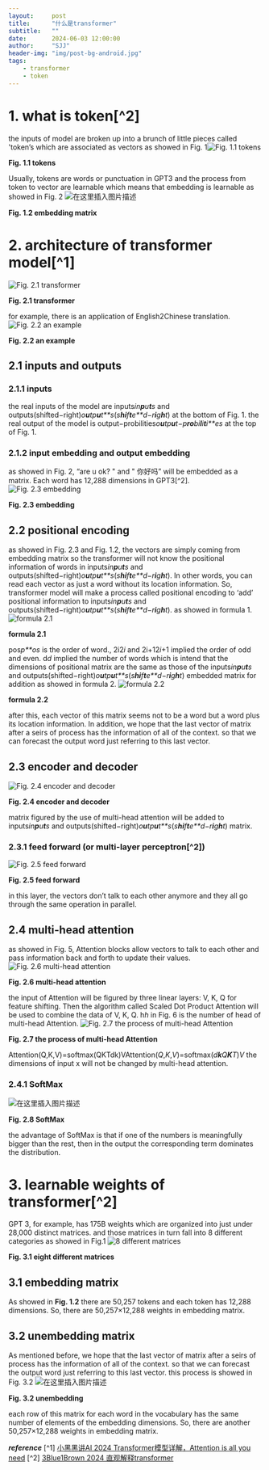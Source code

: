 ```yaml
---
layout:     post
title:      "什么是transformer"
subtitle:   ""
date:       2024-06-03 12:00:00
author:     "SJJ"
header-img: "img/post-bg-android.jpg"
tags:
    - transformer
    - token
---
```

# 1. what is token[^2]

the inputs of model are broken up into a brunch of little pieces called 'token’s which are associated as vectors as showed in Fig. 1![Fig. 1.1 tokens](https://img-blog.csdnimg.cn/direct/df5044dcdfe84fa19662c2189e817141.png)

**Fig. 1.1 tokens**

Usually, tokens are words or punctuation in GPT3 and the process from token to vector are learnable which means that embedding is learnable as showed in Fig. 2
![在这里插入图片描述](https://img-blog.csdnimg.cn/direct/fe5af2e8f02346599dc967e09e88160b.png)

**Fig. 1.2 embedding matrix**

# 2. architecture of transformer model[^1]

![Fig. 2.1 transformer](https://img-blog.csdnimg.cn/direct/f4ee7a853e6541c48117453d4f9ba323.png)

**Fig. 2.1 transformer**

for example, there is an application of English2Chinese translation.
![Fig. 2.2 an example](https://img-blog.csdnimg.cn/direct/2a8e1122f7654f13bf61eb9bec2f164a.png)

**Fig. 2.2 an example**

## 2.1 inputs and outputs

### 2.1.1 inputs

the real inputs of the model are inputs*in**p**u**t**s* and outputs(shifted−right)*o**u**tp**u**t**s*(*s**hi**f**t**e**d*−*r**i**g**h**t*) at the bottom of Fig. 1. the real output of the model is output−probilities*o**u**tp**u**t*−*p**ro**bi**l**i**t**i**es* at the top of Fig. 1.

### 2.1.2 input embedding and output embedding

as showed in Fig. 2, “are u ok? " and " 你好吗” will be embedded as a matrix. Each word has 12,288 dimensions in GPT3[^2].
![Fig. 2.3 embedding](https://img-blog.csdnimg.cn/direct/b576ce6760c448e59da84f18975ce1f5.png)

**Fig. 2.3 embedding**

## 2.2 positional encoding

as showed in Fig. 2.3 and Fig. 1.2, the vectors are simply coming from embedding matrix so the transformer will not know the positional information of words in inputs*in**p**u**t**s* and outputs(shifted−right)*o**u**tp**u**t**s*(*s**hi**f**t**e**d*−*r**i**g**h**t*). In other words, you can read each vector as just a word without its location information. So, transformer model will make a process called positional encoding to ‘add’ positional information to inputs*in**p**u**t**s* and outputs(shifted−right)*o**u**tp**u**t**s*(*s**hi**f**t**e**d*−*r**i**g**h**t*). as showed in formula 1.
![formula 2.1](https://img-blog.csdnimg.cn/direct/fc542909dcb54b95be50fe5e569826dc.png)

**formula 2.1**

pos*p**os* is the order of word., 2i2*i* and 2i+12*i*+1 implied the order of odd and even. d*d* implied the number of words which is intend that the dimensions of positional matrix are the same as those of the inputs*in**p**u**t**s* and outputs(shifted−right)*o**u**tp**u**t**s*(*s**hi**f**t**e**d*−*r**i**g**h**t*) embedded matrix for addition as showed in formula 2.
![formula 2.2](https://img-blog.csdnimg.cn/direct/4dce94af573f47b1be61c99a5d609e26.png)

**formula 2.2**

after this, each vector of this matrix seems not to be a word but a word plus its location information.
In addition, we hope that the last vector of matrix after a seirs of process has the information of all of the context. so that we can forecast the output word just referring to this last vector.

## 2.3 encoder and decoder

![Fig. 2.4 encoder and decoder](https://img-blog.csdnimg.cn/direct/fe39c931197644a8b591d577decb0a19.png)

**Fig. 2.4 encoder and decoder**

matrix figured by the use of multi-head attention will be added to inputs*in**p**u**t**s* and outputs(shifted−right)*o**u**tp**u**t**s*(*s**hi**f**t**e**d*−*r**i**g**h**t*) matrix.

### 2.3.1 feed forward (or multi-layer perceptron[^2])

![Fig. 2.5 feed forward](https://img-blog.csdnimg.cn/direct/2a4d4c4a1a1444709553d89cbe53c5aa.png)

**Fig. 2.5 feed forward**

in this layer, the vectors don’t talk to each other anymore and they all go through the same operation in parallel.

## 2.4 multi-head attention

as showed in Fig. 5, Attention blocks allow vectors to talk to each other and pass information back and forth to update their values.
![Fig. 2.6 multi-head attention](https://img-blog.csdnimg.cn/direct/760d7248ee044592b00bcf3c96536ff7.png)

**Fig. 2.6 multi-head attention**

the input of Attention will be figured by three linear layers: V, K, Q for feature shifting. Then the algorithm called Scaled Dot Product Attention will be used to combine the data of V, K, Q. h*h* in Fig. 6 is the number of head of multi-head Attention.
![Fig. 2.7 the process of multi-head Attention](https://img-blog.csdnimg.cn/direct/11da48e7764d4838a1a12315337e4627.png)

**Fig. 2.7 the process of multi-head Attention**

Attention(Q,K,V)=softmax(QKTdk)VAttention(*Q*,*K*,*V*)=softmax(*d**k**Q**K**T*)*V*
the dimensions of input x will not be changed by multi-head attention.

### 2.4.1 SoftMax

![在这里插入图片描述](https://img-blog.csdnimg.cn/direct/c7e05130de56475d922ea5116195f6e0.png)

**Fig. 2.8 SoftMax**

the advantage of SoftMax is that if one of the numbers is meaningfully bigger than the rest, then in the output the corresponding term dominates the distribution.

# 3. learnable weights of transformer[^2]

GPT 3, for example, has 175B weights which are organized into just under 28,000 distinct matrices. and those matrices in turn fall into 8 different categories as showed in Fig.1
![8 different matrices](https://img-blog.csdnimg.cn/direct/3eee74fc529a46e7aa849524173ba86a.png)

**Fig. 3.1 eight different matrices**

## 3.1 embedding matrix

As showed in **Fig. 1.2** there are 50,257 tokens and each token has 12,288 dimensions. So, there are 50,257×12,288 weights in embedding matrix.

## 3.2 unembedding matrix

As mentioned before, we hope that the last vector of matrix after a seirs of process has the information of all of the context. so that we can forecast the output word just referring to this last vector. this process is showed in Fig. 3.2
![在这里插入图片描述](https://img-blog.csdnimg.cn/direct/df1a269b282149879d72031de443decc.png)

**Fig. 3.2 unembedding**

each row of this matrix for each word in the vocabulary has the same number of elements of the embedding dimensions. So, there are another 50,257×12,288 weights in embedding matrix.

***reference***
[^1] [小黑黑讲AI 2024 Transformer模型详解，Attention is all you need](https://www.bilibili.com/video/BV14m421u7EM/)
[^2] [3Blue1Brown 2024 直观解释transformer](https://www.bilibili.com/video/BV13z421U7cs)

